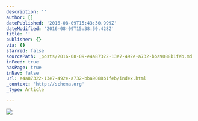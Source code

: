 ```yaml
---
description: ''
author: []
datePublished: '2016-08-09T15:43:30.999Z'
dateModified: '2016-08-09T15:38:50.428Z'
title: ''
publisher: {}
via: {}
starred: false
sourcePath: _posts/2016-08-09-e4a87322-13e7-492e-a732-bba9088b1feb.md
inFeed: true
hasPage: true
inNav: false
url: e4a87322-13e7-492e-a732-bba9088b1feb/index.html
_context: 'http://schema.org'
_type: Article

---
```

![](https://the-grid-user-content.s3-us-west-2.amazonaws.com/873e3528-1ff1-47fb-8435-b007a27f60f0.jpg)